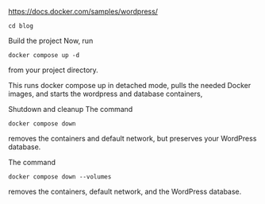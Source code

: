 https://docs.docker.com/samples/wordpress/

```
cd blog
```

Build the project
Now, run 
```
docker compose up -d
```
from your project directory.

This runs docker compose up in detached mode, pulls the needed Docker images, and starts the wordpress and database containers,

Shutdown and cleanup
The command 
```
docker compose down
```
removes the containers and default network, but preserves your WordPress database.

The command 
```
docker compose down --volumes
```
removes the containers, default network, and the WordPress database.


